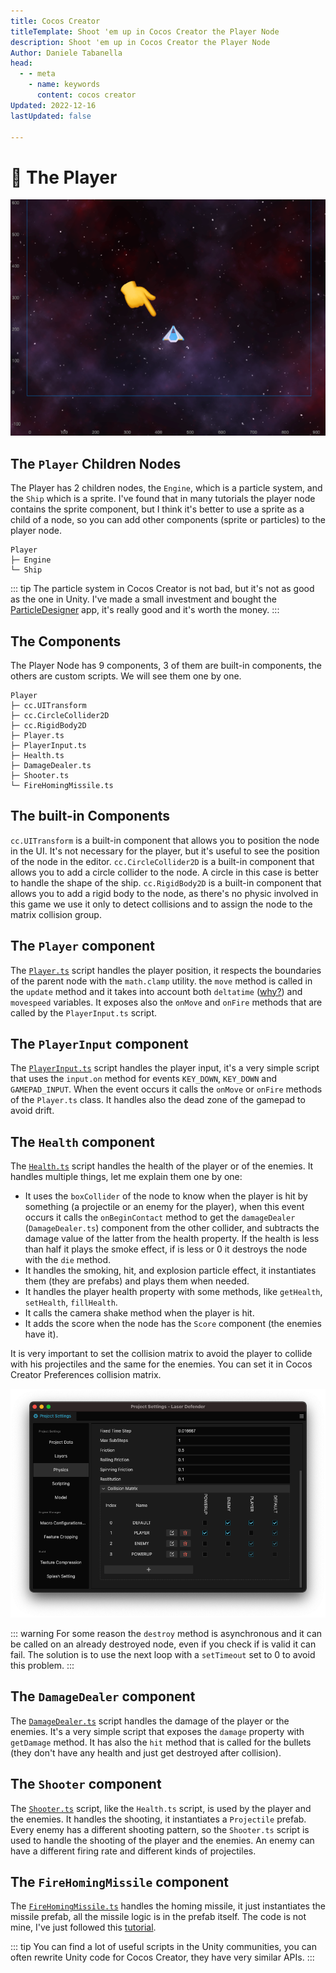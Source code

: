 ```yaml
---
title: Cocos Creator
titleTemplate: Shoot 'em up in Cocos Creator the Player Node
description: Shoot 'em up in Cocos Creator the Player Node
Author: Daniele Tabanella
head:
  - - meta
    - name: keywords
      content: cocos creator
Updated: 2022-12-16
lastUpdated: false

---
```


<!-- ![Shoot 'em up in Cocos Creator](./images/shoot-em-up.png) -->
# 🚀 The Player

![The player](./images/player.png)
## The `Player` Children Nodes

The Player has 2 children nodes, the `Engine`, which is a particle system, and the `Ship` which is a sprite. I've found that in many tutorials the player node contains the sprite component, but I think it's better to use a sprite as a child of a node, so you can add other components (sprite or particles) to the player node. 


```
Player
├─ Engine
└─ Ship
```

::: tip
The particle system in Cocos Creator is not bad, but it's not as good as the one in Unity. I've made a small investment and bought the [ParticleDesigner](https://www.71squared.com/particledesigner) app, it's really good and it's worth the money.
:::

## The Components

The Player Node has 9 components, 3 of them are built-in components, the others are custom scripts. We will see them one by one.

```
Player
├─ cc.UITransform
├─ cc.CircleCollider2D
├─ cc.RigidBody2D
├─ Player.ts
├─ PlayerInput.ts
├─ Health.ts
├─ DamageDealer.ts
├─ Shooter.ts
└─ FireHomingMissile.ts
```

## The built-in Components

`cc.UITransform` is a built-in component that allows you to position the node in the UI. It's not necessary for the player, but it's useful to see the position of the node in the editor. `cc.CircleCollider2D` is a built-in component that allows you to add a circle collider to the node. A circle in this case is better to handle the shape of the ship. `cc.RigidBody2D` is a built-in component that allows you to add a rigid body to the node, as there's no physic involved in this game we use it only to detect collisions and to assign the node to the matrix collision group.

## The `Player` component

The [`Player.ts`](https://github.com/theRenard/cocos-creator-laser-defender/blob/master/assets/Scripts/Player.ts) script handles the player position, it respects the boundaries of the parent node with the `math.clamp` utility. the `move` method is called in the `update` method and it takes into account both `deltatime` ([why?](https://drewcampbell92.medium.com/understanding-delta-time-b53bf4781a03)) and `movespeed` variables. It exposes also the `onMove` and `onFire` methods that are called by the `PlayerInput.ts` script.


## The `PlayerInput` component

The [`PlayerInput.ts`](https://github.com/theRenard/cocos-creator-laser-defender/blob/master/assets/Scripts/PlayerInput.ts) script handles the player input, it's a very simple script that uses the `input.on` method for events `KEY_DOWN`, `KEY_DOWN` and `GAMEPAD_INPUT`. When the event occurs it calls the `onMove` or `onFire` methods of the `Player.ts` class. It handles also the dead zone of the gamepad to avoid drift.

## The `Health` component

The [`Health.ts`](https://github.com/theRenard/cocos-creator-laser-defender/blob/master/assets/Scripts/Health.ts) script handles the health of the player or of the enemies. It handles multiple things, let me explain them one by one:

  - It uses the `boxCollider` of the node to know when the player is hit by something (a projectile or an enemy for the player), when this event occurs it calls the `onBeginContact` method to get the `damageDealer` (`DamageDealer.ts`) component from the other collider, and subtracts the damage value of the latter from the health property. If the health is less than half it plays the smoke effect, if is less or 0 it destroys the node with the `die` method.
  - It handles the smoking, hit, and explosion particle effect, it instantiates them (they are prefabs) and plays them when needed.
  - It handles the player health property with some methods, like `getHealth`, `setHealth`, `fillHealth`. 
  - It calls the camera shake method when the player is hit.
  - It adds the score when the node has the `Score` component (the enemies have it).

It is very important to set the collision matrix to avoid the player to collide with his projectiles and the same for the enemies. You can set it in Cocos Creator Preferences collision matrix.

![The Collision Matrix](./images/collision_matrix.png)


::: warning
For some reason the `destroy` method is asynchronous and it can be called on an already destroyed node, even if you check if is valid it can fail. The solution is to use the next loop with a `setTimeout` set to 0 to avoid this problem.
:::

## The `DamageDealer` component

The [`DamageDealer.ts`](https://github.com/theRenard/cocos-creator-laser-defender/blob/master/assets/Scripts/DamageDealer.ts) script handles the damage of the player or the enemies. It's a very simple script that exposes the `damage` property with `getDamage` method. It has also the `hit` method that is called for the bullets (they don't have any health and just get destroyed after collision).

## The `Shooter` component

The [`Shooter.ts`](https://github.com/theRenard/cocos-creator-laser-defender/blob/master/assets/Scripts/Shooter.ts) script, like the `Health.ts` script, is used by the player and the enemies. It handles the shooting, it instantiates a `Projectile` prefab. Every enemy has a different shooting pattern, so the `Shooter.ts` script is used to handle the shooting of the player and the enemies. An enemy can have a different firing rate and different kinds of projectiles.

## The `FireHomingMissile` component

The [`FireHomingMissile.ts`](https://github.com/theRenard/cocos-creator-laser-defender/blob/master/assets/Scripts/FireHomingMissile.ts) handles the homing missile, it just instantiates the missile prefab, all the missile logic is in the prefab itself. The code is not mine, I've just followed this [tutorial](https://www.youtube.com/watch?v=0v_H3oOR0aU&t=396s).

::: tip
You can find a lot of useful scripts in the Unity communities, you can often rewrite Unity code for Cocos Creator, they have very similar APIs.
:::
